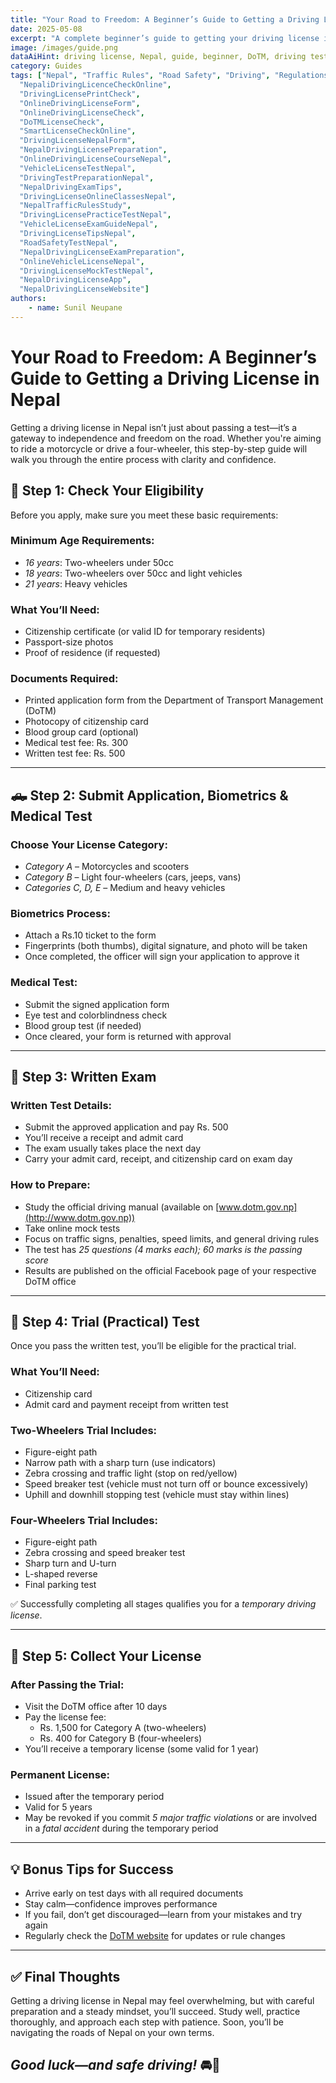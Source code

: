 ```yaml
---
title: "Your Road to Freedom: A Beginner’s Guide to Getting a Driving License in Nepal"
date: 2025-05-08
excerpt: "A complete beginner’s guide to getting your driving license in Nepal—from eligibility and application to written and practical tests."
image: /images/guide.png
dataAiHint: driving license, Nepal, guide, beginner, DoTM, driving test, motorcycle, car, tutorial
category: Guides
tags: ["Nepal", "Traffic Rules", "Road Safety", "Driving", "Regulations", "DrivingLicenseNepalOnlineForm",
  "NepaliDrivingLicenceCheckOnline",
  "DrivingLicensePrintCheck",
  "OnlineDrivingLicenseForm",
  "OnlineDrivingLicenseCheck",
  "DoTMLicenseCheck",
  "SmartLicenseCheckOnline",
  "DrivingLicenseNepalForm",
  "NepalDrivingLicensePreparation",
  "OnlineDrivingLicenseCourseNepal",
  "VehicleLicenseTestNepal",
  "DrivingTestPreparationNepal",
  "NepalDrivingExamTips",
  "DrivingLicenseOnlineClassesNepal",
  "NepalTrafficRulesStudy",
  "DrivingLicensePracticeTestNepal",
  "VehicleLicenseExamGuideNepal",
  "DrivingLicenseTipsNepal",
  "RoadSafetyTestNepal",
  "NepalDrivingLicenseExamPreparation",
  "OnlineVehicleLicenseNepal",
  "DrivingLicenseMockTestNepal",
  "NepalDrivingLicenseApp",
  "NepalDrivingLicenseWebsite"]
authors:
    - name: Sunil Neupane
---
```


# Your Road to Freedom: A Beginner’s Guide to Getting a Driving License in Nepal

Getting a driving license in Nepal isn’t just about passing a test—it’s a gateway to independence and freedom on the road. Whether you're aiming to ride a motorcycle or drive a four-wheeler, this step-by-step guide will walk you through the entire process with clarity and confidence.

## 🚦 Step 1: Check Your Eligibility

Before you apply, make sure you meet these basic requirements:

### Minimum Age Requirements:
- *16 years*: Two-wheelers under 50cc  
- *18 years*: Two-wheelers over 50cc and light vehicles  
- *21 years*: Heavy vehicles

### What You’ll Need:
- Citizenship certificate (or valid ID for temporary residents)  
- Passport-size photos  
- Proof of residence (if requested)

### Documents Required:
- Printed application form from the Department of Transport Management (DoTM)  
- Photocopy of citizenship card  
- Blood group card (optional)  
- Medical test fee: Rs. 300  
- Written test fee: Rs. 500  

---

## 🛻 Step 2: Submit Application, Biometrics & Medical Test

### Choose Your License Category:
- *Category A* – Motorcycles and scooters  
- *Category B* – Light four-wheelers (cars, jeeps, vans)  
- *Categories C, D, E* – Medium and heavy vehicles  

### Biometrics Process:
- Attach a Rs.10 ticket to the form  
- Fingerprints (both thumbs), digital signature, and photo will be taken  
- Once completed, the officer will sign your application to approve it  

### Medical Test:
- Submit the signed application form  
- Eye test and colorblindness check  
- Blood group test (if needed)  
- Once cleared, your form is returned with approval  

---

## 📝 Step 3: Written Exam

### Written Test Details:
- Submit the approved application and pay Rs. 500  
- You’ll receive a receipt and admit card  
- The exam usually takes place the next day  
- Carry your admit card, receipt, and citizenship card on exam day  

### How to Prepare:
- Study the official driving manual (available on [www.dotm.gov.np](http://www.dotm.gov.np))  
- Take online mock tests  
- Focus on traffic signs, penalties, speed limits, and general driving rules  
- The test has *25 questions (4 marks each); 60 marks is the passing score*  
- Results are published on the official Facebook page of your respective DoTM office  

---

## 🚗 Step 4: Trial (Practical) Test

Once you pass the written test, you’ll be eligible for the practical trial.

### What You’ll Need:
- Citizenship card  
- Admit card and payment receipt from written test  

### Two-Wheelers Trial Includes:
- Figure-eight path  
- Narrow path with a sharp turn (use indicators)  
- Zebra crossing and traffic light (stop on red/yellow)  
- Speed breaker test (vehicle must not turn off or bounce excessively)  
- Uphill and downhill stopping test (vehicle must stay within lines)  

### Four-Wheelers Trial Includes:
- Figure-eight path  
- Zebra crossing and speed breaker test  
- Sharp turn and U-turn  
- L-shaped reverse  
- Final parking test  

✅ Successfully completing all stages qualifies you for a *temporary driving license*.

---

## 📆 Step 5: Collect Your License

### After Passing the Trial:
- Visit the DoTM office after 10 days  
- Pay the license fee:  
  - Rs. 1,500 for Category A (two-wheelers)  
  - Rs. 400 for Category B (four-wheelers)  
- You’ll receive a temporary license (some valid for 1 year)  

### Permanent License:
- Issued after the temporary period  
- Valid for 5 years  
- May be revoked if you commit *5 major traffic violations* or are involved in a *fatal accident* during the temporary period  

---

## 💡 Bonus Tips for Success
- Arrive early on test days with all required documents  
- Stay calm—confidence improves performance  
- If you fail, don’t get discouraged—learn from your mistakes and try again  
- Regularly check the [DoTM website](http://www.dotm.gov.np) for updates or rule changes  

---

## ✅ Final Thoughts

Getting a driving license in Nepal may feel overwhelming, but with careful preparation and a steady mindset, you’ll succeed. Study well, practice thoroughly, and approach each step with patience. Soon, you’ll be navigating the roads of Nepal on your own terms.

*Good luck—and safe driving!* 🚘🛵
---

